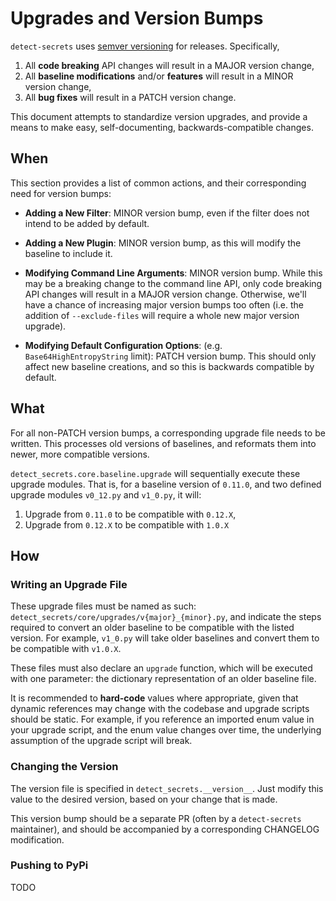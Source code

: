 # Upgrades and Version Bumps

`detect-secrets` uses [semver versioning](https://semver.org/) for releases. Specifically,

1. All **code breaking** API changes will result in a MAJOR version change,
2. All **baseline modifications** and/or **features** will result in a MINOR version change,
3. All **bug fixes** will result in a PATCH version change.

This document attempts to standardize version upgrades, and provide a means to make easy,
self-documenting, backwards-compatible changes.

## When

This section provides a list of common actions, and their corresponding need for version bumps:

- **Adding a New Filter**: MINOR version bump, even if the filter does not intend to be added
  by default.

- **Adding a New Plugin**: MINOR version bump, as this will modify the baseline to include it.

- **Modifying Command Line Arguments**: MINOR version bump. While this may be a breaking change
  to the command line API, only code breaking API changes will result in a MAJOR version change.
  Otherwise, we'll have a chance of increasing major version bumps too often (i.e. the addition
  of `--exclude-files` will require a whole new major version upgrade).

- **Modifying Default Configuration Options**: (e.g. `Base64HighEntropyString` limit): PATCH
  version bump. This should only affect new baseline creations, and so this is backwards compatible
  by default.

## What

For all non-PATCH version bumps, a corresponding upgrade file needs to be written. This processes
old versions of baselines, and reformats them into newer, more compatible versions.

`detect_secrets.core.baseline.upgrade` will sequentially execute these upgrade modules. That is,
for a baseline version of `0.11.0`, and two defined upgrade modules `v0_12.py` and `v1_0.py`,
it will:

1. Upgrade from `0.11.0` to be compatible with `0.12.X`,
2. Upgrade from `0.12.X` to be compatible with `1.0.X`

## How

### Writing an Upgrade File

These upgrade files must be named as such: `detect_secrets/core/upgrades/v{major}_{minor}.py`, and
indicate the steps required to convert an older baseline to be compatible with the listed version.
For example, `v1_0.py` will take older baselines and convert them to be compatible with `v1.0.X`.

These files must also declare an `upgrade` function, which will be executed with one parameter:
the dictionary representation of an older baseline file.

It is recommended to **hard-code** values where appropriate, given that dynamic references may
change with the codebase and upgrade scripts should be static. For example, if you reference an
imported enum value in your upgrade script, and the enum value changes over time, the underlying
assumption of the upgrade script will break.

### Changing the Version

The version file is specified in `detect_secrets.__version__`. Just modify this value to the
desired version, based on your change that is made.

This version bump should be a separate PR (often by a `detect-secrets` maintainer), and should
be accompanied by a corresponding CHANGELOG modification.

### Pushing to PyPi

TODO
